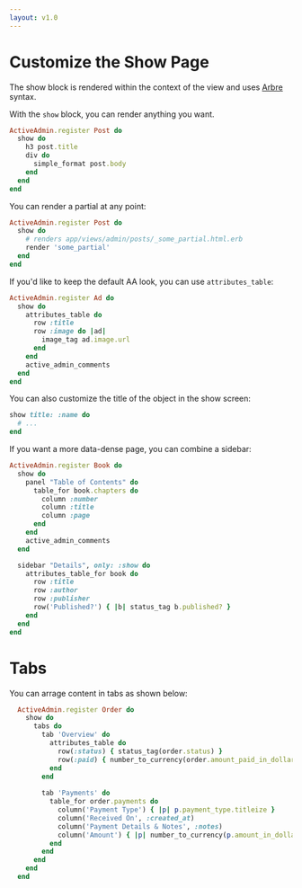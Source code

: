 ```yaml
---
layout: v1.0
---
```

# Customize the Show Page

The show block is rendered within the context of the view and uses [Arbre](https://github.com/activeadmin/arbre) syntax.

With the `show` block, you can render anything you want.

```ruby
ActiveAdmin.register Post do
  show do
    h3 post.title
    div do
      simple_format post.body
    end
  end
end
```

You can render a partial at any point:

```ruby
ActiveAdmin.register Post do
  show do
    # renders app/views/admin/posts/_some_partial.html.erb
    render 'some_partial'
  end
end
```

If you'd like to keep the default AA look, you can use `attributes_table`:

```ruby
ActiveAdmin.register Ad do
  show do
    attributes_table do
      row :title
      row :image do |ad|
        image_tag ad.image.url
      end
    end
    active_admin_comments
  end
end
```

You can also customize the title of the object in the show screen:

```ruby
show title: :name do
  # ...
end
```

If you want a more data-dense page, you can combine a sidebar:

```ruby
ActiveAdmin.register Book do
  show do
    panel "Table of Contents" do
      table_for book.chapters do
        column :number
        column :title
        column :page
      end
    end
    active_admin_comments
  end

  sidebar "Details", only: :show do
    attributes_table_for book do
      row :title
      row :author
      row :publisher
      row('Published?') { |b| status_tag b.published? }
    end
  end
end
```

# Tabs

You can arrage content in tabs as shown below:

```ruby
  ActiveAdmin.register Order do 
    show do
      tabs do
        tab 'Overview' do
          attributes_table do
            row(:status) { status_tag(order.status) }
            row(:paid) { number_to_currency(order.amount_paid_in_dollars) }
          end
        end
        
        tab 'Payments' do
          table_for order.payments do
            column('Payment Type') { |p| p.payment_type.titleize }
            column('Received On', :created_at)
            column('Payment Details & Notes', :notes)
            column('Amount') { |p| number_to_currency(p.amount_in_dollars) }
          end
        end
      end
    end
  end
```
